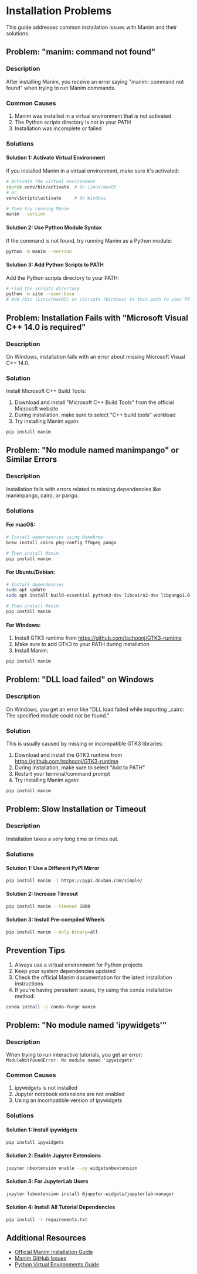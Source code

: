 # Installation Problems

This guide addresses common installation issues with Manim and their solutions.

## Problem: "manim: command not found"

### Description
After installing Manim, you receive an error saying "manim: command not found" when trying to run Manim commands.

### Common Causes
1. Manim was installed in a virtual environment that is not activated
2. The Python scripts directory is not in your PATH
3. Installation was incomplete or failed

### Solutions

#### Solution 1: Activate Virtual Environment
If you installed Manim in a virtual environment, make sure it's activated:

```bash
# Activate the virtual environment
source venv/bin/activate  # On Linux/macOS
# or
venv\Scripts\activate     # On Windows

# Then try running Manim
manim --version
```

#### Solution 2: Use Python Module Syntax
If the command is not found, try running Manim as a Python module:

```bash
python -m manim --version
```

#### Solution 3: Add Python Scripts to PATH
Add the Python scripts directory to your PATH:

```bash
# Find the scripts directory
python -m site --user-base
# Add /bin (Linux/macOS) or \Scripts (Windows) to this path to your PATH
```

## Problem: Installation Fails with "Microsoft Visual C++ 14.0 is required"

### Description
On Windows, installation fails with an error about missing Microsoft Visual C++ 14.0.

### Solution
Install Microsoft C++ Build Tools:

1. Download and install "Microsoft C++ Build Tools" from the official Microsoft website
2. During installation, make sure to select "C++ build tools" workload
3. Try installing Manim again:

```bash
pip install manim
```

## Problem: "No module named manimpango" or Similar Errors

### Description
Installation fails with errors related to missing dependencies like manimpango, cairo, or pango.

### Solutions

#### For macOS:
```bash
# Install dependencies using Homebrew
brew install cairo pkg-config ffmpeg pango

# Then install Manim
pip install manim
```

#### For Ubuntu/Debian:
```bash
# Install dependencies
sudo apt update
sudo apt install build-essential python3-dev libcairo2-dev libpango1.0-dev ffmpeg

# Then install Manim
pip install manim
```

#### For Windows:
1. Install GTK3 runtime from https://github.com/tschoonj/GTK3-runtime
2. Make sure to add GTK3 to your PATH during installation
3. Install Manim:

```bash
pip install manim
```

## Problem: "DLL load failed" on Windows

### Description
On Windows, you get an error like "DLL load failed while importing _cairo: The specified module could not be found."

### Solution
This is usually caused by missing or incompatible GTK3 libraries:

1. Download and install the GTK3 runtime from https://github.com/tschoonj/GTK3-runtime
2. During installation, make sure to select "Add to PATH"
3. Restart your terminal/command prompt
4. Try installing Manim again:

```bash
pip install manim
```

## Problem: Slow Installation or Timeout

### Description
Installation takes a very long time or times out.

### Solutions

#### Solution 1: Use a Different PyPI Mirror
```bash
pip install manim -i https://pypi.douban.com/simple/
```

#### Solution 2: Increase Timeout
```bash
pip install manim --timeout 1000
```

#### Solution 3: Install Pre-compiled Wheels
```bash
pip install manim --only-binary=all
```

## Prevention Tips

1. Always use a virtual environment for Python projects
2. Keep your system dependencies updated
3. Check the official Manim documentation for the latest installation instructions
4. If you're having persistent issues, try using the conda installation method:

```bash
conda install -c conda-forge manim
```

## Problem: "No module named 'ipywidgets'"

### Description
When trying to run interactive tutorials, you get an error: `ModuleNotFoundError: No module named 'ipywidgets'`

### Common Causes
1. ipywidgets is not installed
2. Jupyter notebook extensions are not enabled
3. Using an incompatible version of ipywidgets

### Solutions

#### Solution 1: Install ipywidgets
```bash
pip install ipywidgets
```

#### Solution 2: Enable Jupyter Extensions
```bash
jupyter nbextension enable --py widgetsnbextension
```

#### Solution 3: For JupyterLab Users
```bash
jupyter labextension install @jupyter-widgets/jupyterlab-manager
```

#### Solution 4: Install All Tutorial Dependencies
```bash
pip install -r requirements.txt
```

## Additional Resources

- [Official Manim Installation Guide](https://docs.manim.community/en/stable/installation.html)
- [Manim GitHub Issues](https://github.com/ManimCommunity/manim/issues)
- [Python Virtual Environments Guide](https://docs.python.org/3/tutorial/venv.html)